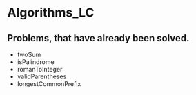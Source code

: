 # Algorithms_LC

## Problems, that have already been solved.

- twoSum
- isPalindrome
- romanToInteger
- validParentheses
- longestCommonPrefix
